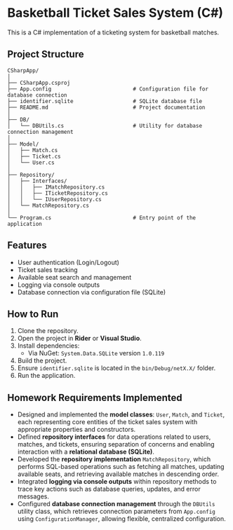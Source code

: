 # Basketball Ticket Sales System (C#)
This is a C# implementation of a ticketing system for basketball matches.

## Project Structure
```
CSharpApp/
│
├── CSharpApp.csproj                    
├── App.config                          # Configuration file for database connection
├── identifier.sqlite                   # SQLite database file
├── README.md                           # Project documentation
│
├── DB/
│   └── DBUtils.cs                      # Utility for database connection management
│
├── Model/
│   ├── Match.cs
│   ├── Ticket.cs
│   └── User.cs
│
├── Repository/
│   ├── Interfaces/
│   │   ├── IMatchRepository.cs
│   │   ├── ITicketRepository.cs
│   │   └── IUserRepository.cs
│   └── MatchRepository.cs              
│
└── Program.cs                          # Entry point of the application
```

## Features
- User authentication (Login/Logout)
- Ticket sales tracking
- Available seat search and management
- Logging via console outputs
- Database connection via configuration file (SQLite)

## How to Run
1. Clone the repository.
2. Open the project in **Rider** or **Visual Studio**.
3. Install dependencies:
    - Via NuGet: `System.Data.SQLite` version `1.0.119`
4. Build the project.
5. Ensure `identifier.sqlite` is located in the `bin/Debug/netX.X/` folder.
6. Run the application.

## Homework Requirements Implemented
- Designed and implemented the **model classes**: `User`, `Match`, and `Ticket`, each representing core entities of the ticket sales system with appropriate properties and constructors.
- Defined **repository interfaces** for data operations related to users, matches, and tickets, ensuring separation of concerns and enabling interaction with a **relational database (SQLite)**.
- Developed the **repository implementation** `MatchRepository`, which performs SQL-based operations such as fetching all matches, updating available seats, and retrieving available matches in descending order.
- Integrated **logging via console outputs** within repository methods to trace key actions such as database queries, updates, and error messages.
- Configured **database connection management** through the `DBUtils` utility class, which retrieves connection parameters from `App.config` using `ConfigurationManager`, allowing flexible, centralized configuration.

